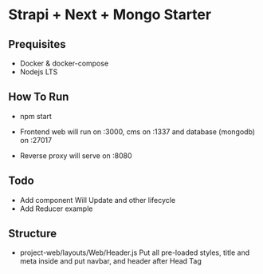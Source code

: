 # Strapi + Next + Mongo Starter

## Prequisites

* Docker & docker-compose
* Nodejs LTS

## How To Run

* npm start

* Frontend web will run on :3000, cms on :1337 and database (mongodb) on :27017
* Reverse proxy will serve on :8080

## Todo
* Add component Will Update and other lifecycle
* Add Reducer example

## Structure

* project-web/layouts/Web/Header.js
  Put all pre-loaded styles, title and meta inside <Head> and put navbar, and header after Head Tag
